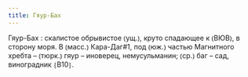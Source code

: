 ```yaml
---
title: Гяур-Бах
---
```


Гяур-Бах
: скалистое обрывистое ⦅ущ.⦆, круто спадающее к ⦅ВЮВ⦆, в сторону моря. В ⦅масс.⦆ Кара-Даг#1, под ⦅юж.⦆ частью Магнитного хребта – ⦅тюрк.⦆ гяур – иноверец, немусульманин; ⦅ср.⦆ баг – сад, виноградник ⦃В10⦄.
